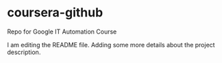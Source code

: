 # coursera-github
Repo for Google IT Automation Course

I am editing the README file. Adding some more details about the project description.

